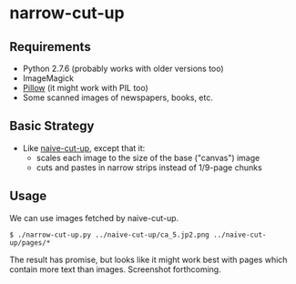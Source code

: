 narrow-cut-up
=============

Requirements
------------

*   Python 2.7.6 (probably works with older versions too)
*   ImageMagick
*   [Pillow](http://python-pillow.github.io/) (it might work with PIL too)
*   Some scanned images of newspapers, books, etc.

Basic Strategy
--------------

*   Like [naive-cut-up](../naive-cut-up), except that it:
    *   scales each image to the size of the base ("canvas") image
    *   cuts and pastes in narrow strips instead of 1/9-page chunks

Usage
-----

We can use images fetched by naive-cut-up.

    $ ./narrow-cut-up.py ../naive-cut-up/ca_5.jp2.png ../naive-cut-up/pages/*

The result has promise, but looks like it might work best with pages
which contain more text than images.  Screenshot forthcoming.
